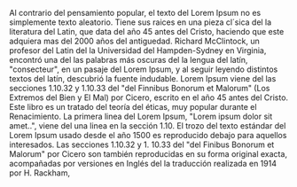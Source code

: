 Al contrario del pensamiento popular, el texto del Lorem Ipsum no es
simplemente texto aleatorio. Tiene sus raices en una pieza cl´sica del 
la literatura del Latin, que data del año 45 antes del Cristo, haciendo 
que este adquiera mas del 2000 años del antiguedad. Richard McClintock, 
un profesor del Latin del la Universidad del Hampden-Sydney en Virginia, 
encontró una del las palabras más oscuras del la lengua del latín, 
"consecteur", en un pasaje del Lorem Ipsum, y al seguir leyendo 
distintos textos del latín, descubrió la fuente indudable. Lorem Ipsum 
viene del las secciones 1.10.32 y 1.10.33 del "del Finnibus Bonorum et 
Malorum" (Los Extremos del Bien y El Mal) por Cicero, escrito en el año 
45 antes del Cristo. Este libro es un tratado del teoría del éticas, muy 
popular durante el Renacimiento. La primera linea del Lorem Ipsum, 
"Lorem ipsum dolor sit amet..", viene del una linea en la sección 1.10.
El trozo del texto estándar del Lorem Ipsum usado desde el año 1500 es 
reproducido debajo para aquellos interesados. Las secciones 1.10.32 y 1.
10.33 del "del Finibus Bonorum et Malorum" por Cicero son también 
reproducidas en su forma original exacta, acompañadas por versiones en 
Inglés del la traducción realizada en 1914 por H. Rackham,